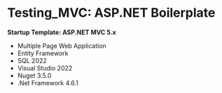 # Testing_MVC: ASP.NET Boilerplate

**Startup Template: ASP.NET MVC 5.x**

- Multiple Page Web Application
- Entity Framework
- SQL 2022
- Visual Studio 2022
- Nuget 3.5.0
- .Net Framework 4.6.1
